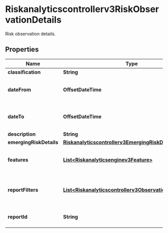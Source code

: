 

# Riskanalyticscontrollerv3RiskObservationDetails

Risk observation details.

## Properties

| Name | Type | Description | Notes |
|------------ | ------------- | ------------- | -------------|
|**classification** | **String** |  |  [optional] |
|**dateFrom** | **OffsetDateTime** | Start date in format YYYY-MM-DDTHH:mm:ssZ. |  [optional] |
|**dateTo** | **OffsetDateTime** | End updated date in format YYYY-MM-DDTHH:mm:ssZ. |  [optional] |
|**description** | **String** |  |  [optional] |
|**emergingRiskDetails** | [**Riskanalyticscontrollerv3EmergingRiskDetails**](Riskanalyticscontrollerv3EmergingRiskDetails.md) |  |  [optional] |
|**features** | [**List&lt;Riskanalyticsenginev3Feature&gt;**](Riskanalyticsenginev3Feature.md) | Features list based on the requested lead_feature_id. |  [optional] |
|**reportFilters** | [**List&lt;Riskanalyticscontrollerv3ObservationReportFilter&gt;**](Riskanalyticscontrollerv3ObservationReportFilter.md) | List of headers and values for filtering the report based on pivot information. |  [optional] |
|**reportId** | **String** | Report id based on the requested ObservationType. |  [optional] |



